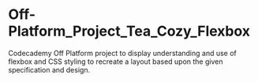 # Off-Platform_Project_Tea_Cozy_Flexbox

Codecademy Off Platform project to display understanding and use of flexbox and CSS styling to recreate a layout based upon the given specification and design.
